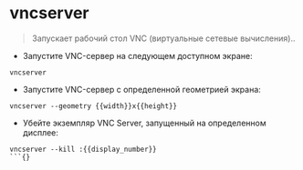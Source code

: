 # vncserver

> Запускает рабочий стол VNC (виртуальные сетевые вычисления)..

- Запустите VNC-сервер на следующем доступном экране:

```
vncserver
```

- Запустите VNC-сервер с определенной геометрией экрана:

```
vncserver --geometry {{width}}x{{height}}
```

- Убейте экземпляр VNC Server, запущенный на определенном дисплее:

```
vncserver --kill :{{display_number}}
```{}